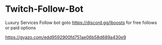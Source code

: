 # Twitch-Follow-Bot
Luxury Services Follow bot goto https://discord.gg/lboosts for free follows or paid options

https://gyazo.com/edd9592900fd751ae06b58d689a430e9
